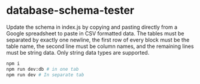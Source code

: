 # database-schema-tester

Update the schema in index.js by copying and pasting directly from a Google spreadsheet to paste in CSV formatted data. The tables must be separated by exactly one newline, the first row of every block must be the table name, the second line must be column names, and the remaining lines must be string data. Only string data types are supported. 

```bash
npm i
npm run dev:db # in one tab
npm run dev # In separate tab
```
